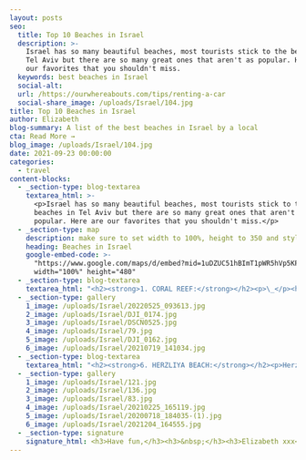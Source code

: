 ```yaml
---
layout: posts
seo:
  title: Top 10 Beaches in Israel
  description: >-
    Israel has so many beautiful beaches, most tourists stick to the beaches in
    Tel Aviv but there are so many great ones that aren't as popular. Here are
    our favorites that you shouldn't miss.
  keywords: best beaches in Israel
  social-alt:
  url: /https://ourwhereabouts.com/tips/renting-a-car
  social-share_image: /uploads/Israel/104.jpg
title: Top 10 Beaches in Israel
author: Elizabeth
blog-summary: A list of the best beaches in Israel by a local
cta: Read More →
blog_image: /uploads/Israel/104.jpg
date: 2021-09-23 00:00:00
categories:
  - travel
content-blocks:
  - _section-type: blog-textarea
    textarea_html: >-
      <p>Israel has so many beautiful beaches, most tourists stick to the
      beaches in Tel Aviv but there are so many great ones that aren't as
      popular. Here are our favorites that you shouldn't miss.</p>
  - _section-type: map
    description: make sure to set width to 100%, height to 350 and style to border 2
    heading: Beaches in Israel
    google-embed-code: >-
      "https://www.google.com/maps/d/embed?mid=1uDZUC51hBImT1pWR5hVp5KP5MTQZG9Y&ehbc=2E312F"
      width="100%" height="480"
  - _section-type: blog-textarea
    textarea_html: "<h2><strong>1. CORAL REEF:</strong></h2><p>\_</p><h3><strong>Nature reserve</strong></h3><p>Eilat is a city located in southern Israel by the red sea and borders Egypt. The coral reef is a national reserve and it is my favorite beach because it is the best place in Israel to go snorkeling or scuba diving. Throughout the years I've seen amazing creatures and it never stops to amaze me.</p><h4>Things to know before you visit:</h4><ul><li><strong>Location: </strong>South, Eilat</li><li><strong>Our rating: </strong>#1 best beach! Don't miss it!</li><li><strong>Entrance fee:</strong> Adults 10$, kids 6.5$</li><li><strong>Parking fee:</strong> about 1.5$ per hour.</li><li>If you have National card membership: Free entrance for more info<a href=\"https://fe.sales.parks.org.il/subscriptions\"> click here</a></li><li>The water is pretty cold all year long.</li><li>You can rent snorkeling equipment, but best bring your own to save money.</li></ul><ul><li><strong>Sevices:</strong> There are bathrooms, showers, minimarket, and even lockers. From my experience this is a family-friendly place and we have never felt the need to use a locker but if need be a locker is about 3$)</li></ul><p>\_</p><h2><strong>2. THE DEAD SEA:</strong></h2><p>This is one of the best places in Israel. Honestly, there is nothing like the feeling you get after spending time inside these salty waters!</p><h4>Things to know before you visit:</h4><ul><li><strong>Location: </strong>South</li><li><strong>Our Rating:</strong>&nbsp;#2 best beach. Must-see beach!</li><li><strong>Entrance fee:</strong>&nbsp;It depends on which beach you go to, there are many options. Entrance Fee can veray between $15 to $10, but there are also some free beaches.</li><li>Ein Bokek Beach - this beach is free of charge with toilets, all you need to do is pay for parking which is about 1.5$ per hour.</li><li>Don't forget to buy the dead sea mud <strong>before</strong> you get to the dead sea. Dead sea mud in the dead sea is double the price and sometimes even x3 the price. You can easily find dead sea products all over Israel.</li><li>Staying at a hotel in the dead sea can get pretty expensive, you can save money by buying a day pass to the hotel that includes their spa, pools, lunch, and the hotel's private beach for about 60$. You can also save money by sleeping in an Airbnb outside of the dead sea you can just make it a day trip there from Tel Aviv or Jerusalem or wherever your hotel/Airbnb is.</li></ul><p>\_</p><h2><strong>3. PALMACHIM BEACH:</strong></h2><p>\_</p><h3><strong>Nature reserve</strong></h3><p>This is one of my favorite beaches! This beach offers fresh sand, seashells all around, and crystal clear water.</p><h4>Things to know before you visit:</h4><ul><li><strong>Location: </strong>Center.<br />​​​​​​It takes ​around 25-50 minute drive from Tel Aviv and around 45-75 minutes from Jerusalem depending on the traffic.</li><li><strong>Our Rating:</strong> #3 best beach.</li><li><strong>Entrance and parking fee:</strong> depends on the season. in the summer it's around 8$ per car and in the winter it's 3$ per car (not per person).</li><li>Sea turtle season - May-June If you're lucky and you come during the season you might see sea turtles.</li><li>It is more than just a beach, there is also a path to walk around and enjoy the area.</li><li>This place is family-friendly.</li><li><strong>Services:</strong> There are bathrooms and a lifeguard.</li><li><strong>Best time to visit:</strong> Avoid coming on the weekend since this beach is very popular among the Israelis.</li></ul><p>\_</p><h2><strong>4. MA'AGAN MICHAEL BEACH:</strong></h2><p>This beach has always been a unique one. It is located in a Kibbutz, and is worth the drive. This beach is so underrated and the relaxing you feel like you are in a secluded beach. From the minute you leave your car and walk towards the beach you are amazed by the nature all around and beautiful pools with birds.</p><ul><li><strong>Location: </strong>North.<br />It takes about an hour and a half drive from TLV.</li><li><strong>Our Rating:</strong> #4 best beach.</li><li><strong>How to get there:</strong> When you enter the Kibbutz called Maagan Michael you need to turn right, you will continue straight until you reach a gate (you'll pass a farm) once you reach the gate park your car and walk straight. On your way to the beach, you'll see the pools.</li><li><strong>Entrance and parking fee:</strong> Free.</li><li><strong>Services: </strong>No bathroom or lifeguard</li><li>It is a great place to surf</li><li>It is a quiet beach, family-friendly, and the water is very clear and clean.</li></ul><p>\_</p><h2><strong>5. HABONIM-DOR BEACH:</strong></h2><p>\_</p><h3><strong>Nature reserve</strong></h3><p>This beach is a nature reserve therefore it is very unique and picturesque here! There are sea shells everywhere, sand dunes beautiful caves, and even a shipwreck. You can spend the whole day here!</p><ul><li><strong>Location:</strong>&nbsp;North. It takes around an hour and a half drive from TLV.</li><li><strong>Our Rating: </strong>#5 best beach.</li><li><strong>Entrance and parking fee:</strong> For an adult 6.6$. For kids under 18 the cost is 2.7$</li><li><strong>Services:</strong> There is a lifeguard and bathrooms.</li><li><strong>Best time to visit:</strong> This beach is pretty big and spacious, even during the weekends.</li></ul>"
  - _section-type: gallery
    1_image: /uploads/Israel/20220525_093613.jpg
    2_image: /uploads/Israel/DJI_0174.jpg
    3_image: /uploads/Israel/DSCN0525.jpg
    4_image: /uploads/Israel/79.jpg
    5_image: /uploads/Israel/DJI_0162.jpg
    6_image: /uploads/Israel/20210719_141034.jpg
  - _section-type: blog-textarea
    textarea_html: "<h2><strong>6. HERZLIYA BEACH:</strong></h2><p>Herzliya has great beaches and is a little less populated than TLV beaches.</p><p>My favorite beaches there are Apollonia beach and Acadia.</p><p>Acadia Beach is right next to the marina and I love the vibes of this beach but if you are looking for a quieter beach right under Apollonia national park there is a beach that is so mesmerizing.</p><h3>Things to know before you visit:</h3><ul><li><strong>Location: </strong>Center</li><li><strong>Our Rating: </strong>#6 best beach.</li><li><strong>Entrance fee:</strong> Free</li><li><strong>Parking fee:&nbsp;</strong><br /><strong><em>*Acadia -</em></strong> About 9$ for a whole day in the beach parking lot but you can sometimes find parking in the streets nearby for free if you come during the weekdays. if you come during the week you can usually find parking in the streets nearby for around 1.5$ an hour. <strong><em>*Apollonia -</em></strong> free parking.</li><li><strong>Services: </strong>There are bathrooms and lifeguard (during the season).</li><li><strong>Location:</strong> just a 15-45 minute drive from TLV (depends from where in Tel Aviv)</li><li>A great place to surf.</li><li>A few bars and restuarants on the beach and a mall near by.</li><li>You can rent beach chairs with an umbrella for about 4.5$.</li></ul><p>\_</p><h2><strong>7. Caesarea Beach:</strong></h2><p>If you enjoy historic ruins and the ocean, this is a beach you don't want to miss.</p><p>This beach is called Aquaduct beach and it is located by the historic site of Caesarea it is the perfect beach for a picnic.</p><h3>Things to know before you visit:</h3><ul><li><strong>Location: </strong>North</li><li><strong>Our Rating: </strong>#7 best beach.</li><li><strong>Entrance and parking fee:</strong> Free of charge.</li><li><strong>Services: </strong>No bathrooms or life guard.</li><li>This is a trendy spot to surf although there is no life gaurd so I wouldn't recommend it.</li></ul><p>\_</p><h2><strong>8. BEIT YANAI BEACH:</strong></h2><h3><strong>Nature reserve</strong></h3><p>This is one of the most beautiful and well-kept beaches in the country. It is a very versatile beach, with many water sports. The Alexander stream meets the sea here and it is simply remarkable.</p><h3>Things to know before you visit:</h3><ul><li><strong>Location: </strong>North<br />About a 45-minute drive from TLV.</li><li><strong>Our Rating: </strong>#8 best beach.</li><li><strong>Entrance and parking fee:</strong> Free!! Yes, This nature reserve is actually free.</li><li><strong>Services:</strong> There is a lifeguard and bathrooms.</li><li><strong>Opening season:</strong> Mid-March-Mid October.</li><li><strong>Sea turtle season:</strong> August it is a turtle-hatching season and you can witness this here.</li></ul><p>\_</p><h2><strong>9. NETANYA BEACH:</strong></h2><p>I can't help but share this beach with you because I love the vibe here. Sironit beach is so pretty and less crowded, therefore we really enjoy going there.</p><p>I wouldn't go all the way to this beach, but if you're in the area and you're looking for a quiet beach this is a good one.</p><h4>Things to know before you visit:</h4><ul><li><strong>Location: </strong>North.</li><li><strong>Our rating: </strong>#9 best beach.</li><li><strong>Entrance:</strong> free</li><li><strong>Parking fee:</strong> about 1.5$ per hour in the streets nearby.</li><li><strong>Services: </strong>There is a lifeguard and bathrooms.</li><li><strong>Location:</strong> 40 minute drive from TLV.</li></ul><p>\_</p><h2><strong>10. TEL-AVIV BEACHES:</strong></h2><p>Tel Aviv's beaches are worldwide famous. There are so many great beaches in TLV but my favorites have to be Hilton beach, Alma beach &amp; Gordon beach.</p><h3>Things you need to know before you visit:</h3><ul><li><strong>Location: </strong>Center</li><li><strong>Our Rating: </strong>#10 best beach.</li><li><strong>Entrance fee:</strong> All beachs are free of charge,</li><li><strong>Services:</strong> They have bathrooms that usually cost about 0.5$ and life gaurds.</li><li>You can rent beach chairs with an umbrella for about 4.5$</li><li>There are many restuarants and bars on the beach where you could sit and enjoy the view but do take into cosideration that the prices will be much more expensive than in a regular restuarant.</li><li><strong>Best time to visit:</strong> mid-week. Do know that these beaches are always busy no matter when you arrive but during the weekends it could get unbareable.</li><li><strong>Parking:</strong> Do take into considerations that it is almost impossible to find parking in the streets by the ocean, and the parking lots are extremely expensive (3 hours parking can reach 20-25$ or more). There are a lot of public transportation that reach Tel Aviv beaches so it is advices to get there by a bus).</li></ul>"
  - _section-type: gallery
    1_image: /uploads/Israel/121.jpg
    2_image: /uploads/Israel/136.jpg
    3_image: /uploads/Israel/83.jpg
    4_image: /uploads/Israel/20210225_165119.jpg
    5_image: /uploads/Israel/20200718_184035-(1).jpg
    6_image: /uploads/Israel/2021204_164555.jpg
  - _section-type: signature
    signature_html: <h3>Have fun,</h3><h3>&nbsp;</h3><h3>Elizabeth xxx</h3>
---
```

